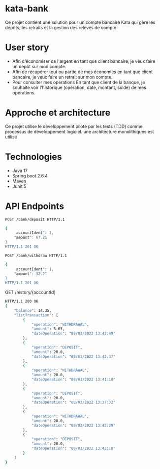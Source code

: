 # kata-bank

Ce projet contient une solution pour un compte bancaire Kata qui gère les dépôts, les retraits et la gestion des relevés de compte. 

# User story
- Afin d'économiser de l'argent en tant que client bancaire, je veux faire un dépôt sur mon compte.
- Afin de récupérer tout ou partie de mes économies en tant que client bancaire, je veux faire un retrait sur mon compte.
- Pour consulter mes opérations En tant que client de la banque, je souhaite voir l'historique (opération, date, montant, solde) de mes opérations.  


# Approche et architecture 

Ce projet utilise le développement piloté par les tests (TDD) comme processus de développement logiciel. une architecture monolithiques  est utilisé

# Technologies

- Java 17
- Spring boot 2.6.4
- Maven
- Junit 5

# API Endpoints

```bash
POST /bank/deposit HTTP/1.1
```
```bash
{
     accountIdent": 1,
    "amount": 67.21
}
HTTP/1.1 201 OK
```


```bash
POST /bank/withdraw HTTP/1.1
```
```bash
{
     accountIdent": 1,
    "amount": 32.21
}
HTTP/1.1 201 OK
```

GET /history/{accountId}
```bash
HTTP/1.1 200 OK
{
    "balance": 14.35,
    "listTransaction": [
        {
            "operation": "WITHDRAWAL",
            "amount": 5.65,
            "dateOperation": "08/03/2022 13:42:49"
        },
        {
            "operation": "DEPOSIT",
            "amount": 20.0,
            "dateOperation": "08/03/2022 13:42:37"
        },
        {
            "operation": "WITHDRAWAL",
            "amount": 20.0,
            "dateOperation": "08/03/2022 13:41:10"
        },
        {
            "operation": "DEPOSIT",
            "amount": 20.0,
            "dateOperation": "08/03/2022 13:37:32"
        },
        {
            "operation": "WITHDRAWAL",
            "amount": 20.0,
            "dateOperation": "08/03/2022 13:42:29"
        },
        {
            "operation": "DEPOSIT",
            "amount": 20.0,
            "dateOperation": "08/03/2022 13:42:18"
        }
    ]
}


```







